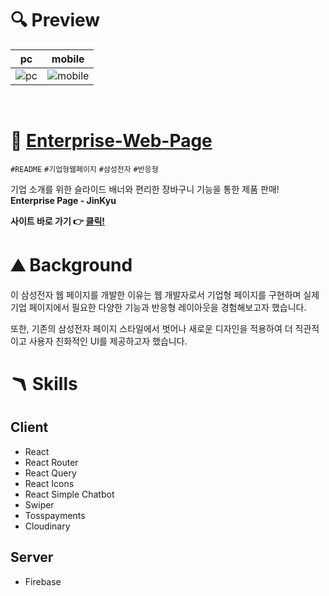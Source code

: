 # 🔍 Preview

| pc | mobile |
| --- | --- |
| ![pc](public/assets/readme/preview_pc.gif) | ![mobile](public/assets/readme/preview_mobile.gif) |

<br>

# 🥸 [Enterprise-Web-Page](https://teal-mandazi-2a1254.netlify.app/)

`#README` `#기업형웹페이지` `#삼성전자` `#반응형`   

기업 소개를 위한 슬라이드 배너와 편리한 장바구니 기능을 통한 제품 판매! **Enterprise Page - JinKyu**   

**사이트 바로 가기 👉 [클릭!](https://teal-mandazi-2a1254.netlify.app/)**

# ⛰️ Background
이 삼성전자 웹 페이지를 개발한 이유는 웹 개발자로서 기업형 페이지를 구현하며 실제 기업 페이지에서 필요한 다양한 기능과 반응형 레이아웃을 경험해보고자 했습니다.

또한, 기존의 삼성전자 페이지 스타일에서 벗어나 새로운 디자인을 적용하여 더 직관적이고 사용자 친화적인 UI를 제공하고자 했습니다.
<br>

# 🪃 Skills

## Client

- React
- React Router
- React Query
- React Icons
- React Simple Chatbot
- Swiper
- Tosspayments
- Cloudinary

## Server

- Firebase
